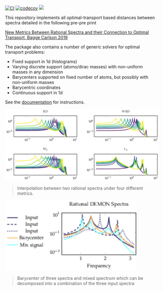 [![CI](https://github.com/baggepinnen/SpectralDistances.jl/workflows/CI/badge.svg)](https://github.com/baggepinnen/SpectralDistances.jl/actions)
[![codecov](https://codecov.io/gh/baggepinnen/SpectralDistances.jl/branch/master/graph/badge.svg)](https://codecov.io/gh/baggepinnen/SpectralDistances.jl)
[![](https://img.shields.io/badge/docs-latest-blue.svg)](https://baggepinnen.github.io/SpectralDistances.jl/latest)

This repository implements all optimal-transport based distances between spectra detailed in the following pre-pre print

[New Metrics Between Rational Spectra and their Connection to Optimal Transport, Bagge Carlson 2019](https://drive.google.com/file/d/1EPS_pyC_opKMLlnk02kIfHbpawWFl4W-/view?usp=sharing)

The package also contains a number of generic solvers for optimal transport problems:
- Fixed support in 1d (histograms)
- Varying discrete support (atoms/dirac masses) with non-uniform masses in any dimension
- Barycenters supported on fixed number of atoms, but possibly with non-uniform masses
- Barycentric coordinates
- Continuous support in 1d

See the [documentation](https://baggepinnen.github.io/SpectralDistances.jl/latest) for instructions.

![window](figs/spec.svg)
> Interpolation between two rational spectra under four different metrics.

![window](figs/demon.svg)
> Barycenter of three spectra and mixed spectrum which can be decomposed into a combination of the three input spectra

